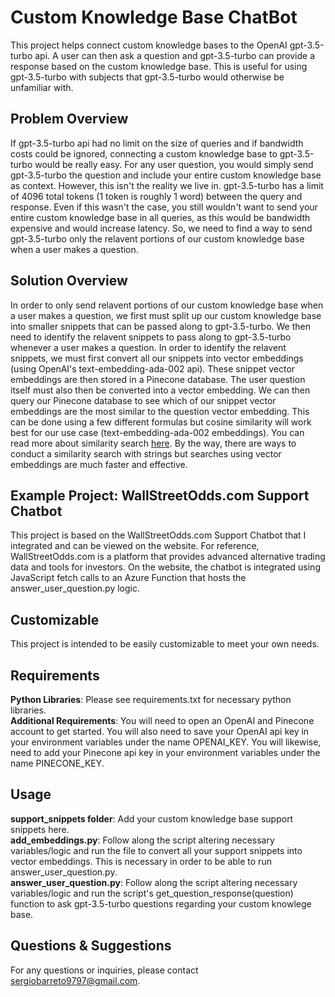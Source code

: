 # Custom Knowledge Base ChatBot

This project helps connect custom knowledge bases to the OpenAI gpt-3.5-turbo api. A user can then ask a question and gpt-3.5-turbo can provide a response based on the custom knowledge base. This is useful for using gpt-3.5-turbo with subjects that gpt-3.5-turbo would otherwise be unfamiliar with.

## Problem Overview

If gpt-3.5-turbo api had no limit on the size of queries and if bandwidth costs could be ignored, connecting a custom knowledge base to gpt-3.5-turbo would be really easy. For any user question, you would simply send gpt-3.5-turbo the question and include your entire custom knowledge base as context. However, this isn't the reality we live in. gpt-3.5-turbo has a limit of 4096 total tokens (1 token is roughly 1 word) between the query and response. Even if this wasn't the case, you still wouldn't want to send your entire custom knowledge base in all queries, as this would be bandwidth expensive and would increase latency. So, we need to find a way to send gpt-3.5-turbo only the relavent portions of our custom knowledge base when a user makes a question.

## Solution Overview

In order to only send relavent portions of our custom knowledge base when a user makes a question, we first must split up our custom knowledge base into smaller snippets that can be passed along to gpt-3.5-turbo. We then need to identify the relavent snippets to pass along to gpt-3.5-turbo whenever a user makes a question. In order to identify the relavent snippets, we must first convert all our snippets into vector embeddings (using OpenAI's text-embedding-ada-002 api). These snippet vector embeddings are then stored in a Pinecone database. The user question itself must also then be converted into a vector embedding. We can then query our Pinecone database to see which of our snippet vector embeddings are the most similar to the question vector embedding. This can be done using a few different formulas but cosine similarity will work best for our use case (text-embedding-ada-002 embeddings). You can read more about similarity search [here](https://www.pinecone.io/learn/what-is-similarity-search/). By the way, there are ways to conduct a similarity search with strings but searches using vector embeddings are much faster and effective.

## Example Project: WallStreetOdds.com Support Chatbot

This project is based on the WallStreetOdds.com Support Chatbot that I integrated and can be viewed on the website. For reference, WallStreetOdds.com is a platform that provides advanced alternative trading data and tools for investors. On the website, the chatbot is integrated using JavaScript fetch calls to an Azure Function that hosts the answer_user_question.py logic.

## Customizable

This project is intended to be easily customizable to meet your own needs.

## Requirements

**Python Libraries**: Please see requirements.txt for necessary python libraries.<br>
**Additional Requirements**: You will need to open an OpenAI and Pinecone account to get started. You will also need to save your OpenAI api key in your environment variables under the name OPENAI_KEY. You will likewise, need to add your Pinecone api key in your environment variables under the name PINECONE_KEY.

## Usage

**support_snippets folder**: Add your custom knowledge base support snippets here.<br>
**add_embeddings.py**: Follow along the script altering necessary variables/logic and run the file to convert all your support snippets into vector embeddings. This is necessary in order to be able to run answer_user_question.py.<br>
**answer_user_question.py**: Follow along the script altering necessary variables/logic and run the script's get_question_response(question) function to ask gpt-3.5-turbo questions regarding your custom knowlege base.

## Questions & Suggestions

For any questions or inquiries, please contact sergiobarreto9797@gmail.com.
